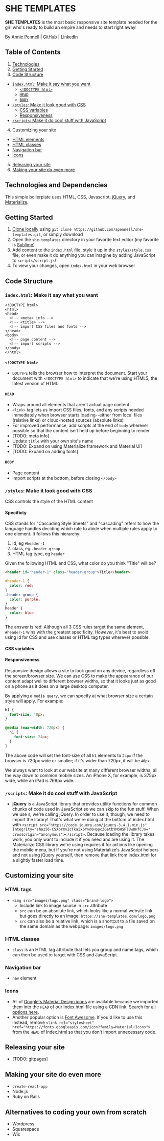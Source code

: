 # SHE TEMPLATES

**SHE TEMPLATES** is the most basic responsive site template needed for the girl who's ready to build an empire and needs to start right away!

By [Annie Pennell](http://anniepennell.com/) | [GitHub](https://github.com/apennell) | [LinkedIn](https://www.linkedin.com/in/anniepennell/)


## Table of Contents
1. [Technologies](#technologies-and-dependencies)
2. [Getting Started](#getting-started)
3. [Code Structure](#code-structure)
  * [`index.html`: Make it say what you want](#indexhtml-make-it-say-what-you-want)
    * [`<!DOCTYPE html>`](#doctype-html)
    * [`HEAD`](#head)
    * [`BODY`](#body)
  * [`/styles`: Make it look good with CSS](#styles-make-it-look-good-with-css)
    * [CSS variables](#css-variables)
    * [Responsiveness](#responsiveness)
  * [`/scripts`: Make it do cool stuff with JavaScript](#scripts-make-it-do-cool-stuff-with-javascript)
4. [Customizing your site](#customizing-your-site)
  * [HTML elements](#html-elements)
  * [HTML classes](#html-classes)
  * [Navigation bar](#navigation-bar)
  * [Icons](#icons)
5. [Releasing your site](#releasing-your-site)
6. [Making your site do even more](#making-your-site-do-even-more)


## Technologies and Dependencies
This simple boilerplate uses HTML, CSS, Javascript, [jQuery](https://jquery.com/), and [Materialize](https://materializecss.com/).


## Getting Started
1. [Clone locally](https://git-scm.com/book/en/v2/Git-Basics-Getting-a-Git-Repository) using `git clone https://github.com/apennell/she-templates.git`, or simply download
2. Open the `she-templates` directory in your favorite text editor (my favorite is [Sublime](https://www.sublimetext.com/3))
3. Add content to the `index.html` file, style it up in the `styles/style.css` file, or even make it do anything you can imagine by adding JavaScript to `scripts/script.js`!
4. To view your changes, open `index.html` in your web browser


## Code Structure

### `index.html`: Make it say what you want
```
<!DOCTYPE html>
<html>
<head>
  <!-- <meta> info -->
  <!-- <title> -->
  <!-- import CSS files and fonts -->
</head>
<body>
  <!-- page content -->
  <!-- import scripts -->
</body>
</html>
```

#### `<!DOCTYPE html>`
* `DOCTYPE` tells the browser how to interpret the document. Start your document with
`<!DOCTYPE html>` to indicate that we're using HTML5, the latest version of HTML.


#### `HEAD`
* Wraps around all elements that aren't actual page content
* `<link>` tag lets us import CSS files, fonts, and any scripts needed immediately when browser
starts loading--either from local files (relative links) or cloud-hosted sources (absolute links)
* For improved performance, add scripts at the end of `body` wherever possible so that the content isn't held up before beginning to render
* [TODO: meta info]
* Update `title` with your own site's name
* [TODO: Expand on using Materialize framework and Material UI]
* [TODO: Expand on adding fonts]


#### `BODY`
* Page content
* Import scripts at the bottom, before closing `</body>`


### `/styles`: Make it look good with CSS
CSS controls the style of the HTML content

#### Specificty
CSS stands for "Cascading Style Sheets" and "cascading" refers to how the language handles deciding
which rule to abide when multiple rules apply to one element. It follows this hierarchy:
  1. id, eg `#header-1`
  2. class, eg `.header-group`
  3. HTML tag type, eg `header`

Given the following HTML and CSS, what color do you think "Title" will be?
```html
<header id="header-1" class="header-group">Title</header>
```
```css
#header-1 {
  color: red;
}
.header-group {
  color: purple;
}
header {
  color: blue
}
```

The answer is red! Although all 3 CSS rules target the same element, `#header-1` wins with the greatest specificity. *However*, it's best to avoid using id for CSS and use classes or HTML tag types wherever possible.


#### CSS variables


#### Responsiveness
Responsive design allows a site to look good on any device, regardless off the screen/browser size.
We can use CSS to make the appearance of our content adapt well to different browser widths, so that
it looks just as good on a phone as it does on a large desktop computer.

By applying a `media query`, we can specify at what browser size a certain style will apply.
For example:
```css
h1 {
  font-size: 40px;
}

@media (max-width: 720px) {
  h1 {
    font-size: 24px;
  }
}
```
The above code will set the font-size of all `h1` elements to `24px` if the browser is 720px wide
or smaller; if it's wider than 720px, it will be `40px`.

We always want to look at our website at many different browser widths, all the way down to common
mobile sizes. An iPhone X, for example, is 375px wide, while an iPad is 768px wide.


### `/scripts`: Make it do cool stuff with JavaScript
* **jQuery** is a JavaScript library that provides utility functions for common chunks of code used
in JavaScript so we can skip to the fun stuff. When we use `$`, we're calling jQuery.
In order to use it, though, we need to import the library! That's what we're doing at the bottom of
index.html with `<script src="https://code.jquery.com/jquery-3.4.1.min.js" integrity="sha256-CSXorXvZcTkaix6Yvo6HppcZGetbYMGWSFlBw8HfCJo=" crossorigin="anonymous"></script>`.
Because loading the library takes work, you only want to include it if you need and are using it.
The Materialize CSS library we're using requires it for actions like opening the mobile menu, but
if you're not using Materialize's JavaScript helpers and not using jQuery yourself, then remove
that link from index.html for a slightly faster load time.


## Customizing your site

### HTML tags
* `<img src="images/logo.png" class="brand-logo">`
  * Include link to image source in `src` attribute
  * `src` can be an absolute link, which looks like a normal website link but goes directly to an image:
  `https://she-templates.com/logo.png`
  * `src` can also be a relative link, which is a shortcut to a file saved on the same domain as
  the webpage: `images/logo.png`


### HTML classes
* `class` is an HTML tag attribute that lets you group and name tags, which can then be used to
target with CSS and JavaScript.


### Navigation bar
* `nav` element


### Icons
* All of [Google's Material Design icons](https://material.io/resources/icons/?style=baseline) are
available because we imported them into the `HEAD` of our Index.html file using a CDN link. Search
for [all options here](https://material.io/resources/icons/?style=baseline).
* Another popular option is [Font Awesome](https://fontawesome.com/). If you'd like to use this
instead, remove `<link rel="stylesheet" href="https://fonts.googleapis.com/icon?family=Material+Icons">`
from the `HEAD` of Index.html so that you don't import unnecessary code.


## Releasing your site
* [TODO: gitpages]


## Making your site do even more
* `create-react-app`
* Node.js
* Ruby on Rails

## Alternatives to coding your own from scratch
* Wordpress
* Squarespace
* Wix
